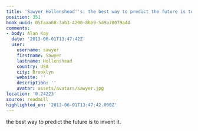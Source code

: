 ```yaml
---
title: 'Sawyer Hollenshead''s: the best way to predict the future is to invent it.'
position: 351
book_uuid: 05faaa68-3ab3-4200-8bb9-5a9a70079a44
comments:
- body: Alan Kay
  date: '2013-06-01T13:47:42Z'
  user:
    username: sawyer
    firstname: Sawyer
    lastname: Hollenshead
    country: USA
    city: Brooklyn
    website: ''
    description: ''
    avatar: assets/avatars/sawyer.jpg
location: '0.24223'
source: readmill
highlighted_on: '2013-06-01T13:47:42.000Z'
---
```


the best way to predict the future is to invent it.